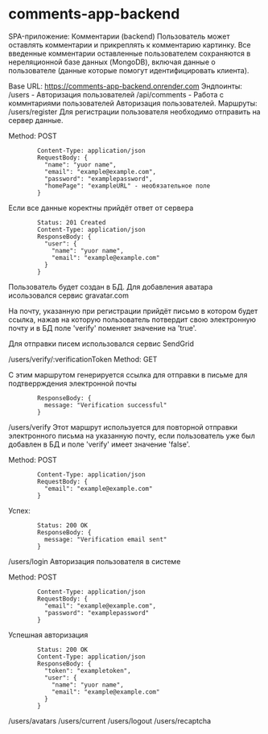 # comments-app-backend

SPA-приложение: Комментарии (backend)
Пользователь может оставлять комментарии и прикреплять к комментарию картинку. Все введенные комментарии оставленные пользователем сохраняются в нереляционной базе данных (MongoDB), включая данные о пользователе (данные которые помогут идентифицировать клиента).

Base URL:
https://comments-app-backend.onrender.com
Эндпоинты:
/users - Авторизация пользователей
/api/comments - Работа с коммнтариями пользователей
Авторизация пользователей. Маршруты:
/users/register
Для регистрации пользователя необходимо отправить на сервер данные.

Method: POST

            Content-Type: application/json
            RequestBody: {
              "name": "yuor name",
              "email": "example@example.com",
              "password": "examplepassword",
              "homePage": "exampleURL" - необязательное поле
            }
          
Если все данные коректны прийдёт ответ от сервера

            Status: 201 Created
            Content-Type: application/json
            ResponseBody: {
              "user": {
                "name": "yuor name",
                "email": "example@example.com"
              }
            }
          
Пользователь будет создан в БД. Для добавления аватара исользовался сервис gravatar.com

На почту, указанную при регистрации прийдёт письмо в котором будет ссылка, нажав на которую пользователь потвердит свою электронную почту и в БД поле 'verify' поменяет значение на 'true'.

Для отправки писем использовался сервис SendGrid

/users/verify/:verificationToken
Method: GET

С этим маршрутом генерируется ссылка для отправки в письме для подтверрждения электронной почты

            ResponseBody: {
              message: "Verification successful"
            }
          
/users/verify
Этот маршрут используется для повторной отправки электронного письма на указанную почту, если пользователь уже был добавлен в БД и поле 'verify' имеет значение 'false'.

Method: POST

            Content-Type: application/json
            RequestBody: {
              "email": "example@example.com"
            }
          
Успех:

            Status: 200 OK
            ResponseBody: {
              message: "Verification email sent"
            }
          
/users/login
Авторизация пользователя в системе

Method: POST

            Content-Type: application/json
            RequestBody: {
              "email": "example@example.com",
              "password": "examplepassword"
            }
          
Успешная авторизация

            Status: 200 OK
            Content-Type: application/json
            ResponseBody: {
              "token": "exampletoken",
              "user": {
                "name": "yuor name",
                "email": "example@example.com"
              }
            }
          
/users/avatars
/users/current
/users/logout
/users/recaptcha
